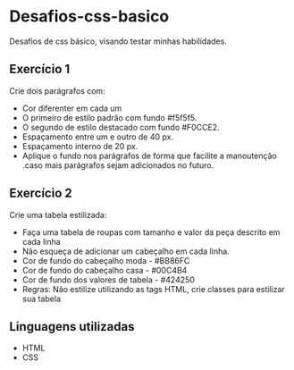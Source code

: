 # Desafios-css-basico
Desafios de css básico, visando testar minhas habilidades.

## Exercício 1
Crie dois parágrafos com:

- Cor diferenter em cada um
- O primeiro de estilo padrão com fundo #f5f5f5.
- O segundo de estilo destacado com fundo #F0CCE2.
- Espaçamento entre um e outro de 40 px.
- Espaçamento interno de 20 px.
- Aplique o fundo nos parágrafos de forma que facilite a manoutenção .caso mais parágrafos sejam adicionados no futuro.

## Exercício 2
Crie uma tabela estilizada:
- Faça uma tabela de roupas com tamanho e valor da peça descrito em cada linha
- Não esqueça de adicionar um cabeçalho em cada linha.
- Cor de fundo do cabeçalho moda - #BB86FC
- Cor de fundo do cabeçalho casa - #00C4B4
- Cor de fundo dos valores de tabela - #424250
- Regras: Não estilize utilizando as tags HTML, crie classes para estilizar sua tabela

## Linguagens utilizadas
- HTML
- CSS
